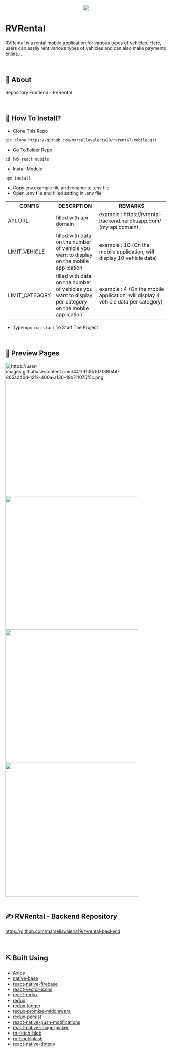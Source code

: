 <div align="center">
   <img src=https://user-images.githubusercontent.com/44119106/167139154-6b2a90f9-cf4b-4ccf-845b-2a80eccd0c84.png />
</div>

<h1>RVRental</h1>

<p>
RVRental is a rental mobile application for various types of vehicles. Here, users can easily rent various types of vehicles and can also make payments online. .</p>
<br>
</div>

## 📍 About

Repository Frontend - RVRental

<br>

## 📌 How To Install?

- Clone This Repo

```
git clone https://github.com/marsellavaleria19/rvrental-mobile.git
```

- Go To Folder Repo

```
cd fw5-react-mobile
```

- Install Module

```
npm install
```
- Copy env.example file and rename to .env file
- Open .env file and filled setting in .env file
 <table>
   <tr>
      <th>CONFIG</th>
      <th>DESCRPTION</th>
      <th>REMARKS</th>
   </tr>
   <tr>
      <td>API_URL</td>
      <td>filled with api domain</td>
      <td>example : https://rvrental-backend.herokuapp.com/ (my api domain) </td>
   </tr>
   <tr>
      <td>LIMIT_VEHICLE</td>
      <td>filled with data on the number of vehicle you want to display on the mobile application</td>
      <td>example : 10 (On the mobile application, will display 10 vehicle data)</td>
   </tr>
   <tr>
      <td>LIMIT_CATEGORY</td>
      <td>filled with data on the number of vehicles you want to display per category on the mobile application</td>
      <td>example : 4 (On the mobile application, will display 4 vehicle data per category) </td>
   </tr>
  </table>
  
- Type ``` npm run start ``` To Start The Project

<br>

## 🔎 Preview Pages

  <span>
    <img src="https://user-images.githubusercontent.com/44119106/169653561-17bdfa0a-cd32-4ece-8e68-eb03f798b06b.png" alt="https://user-images.githubusercontent.com/44119106/167138044-805a240d-12f2-400a-a130-19b71f075f5c.png" width="415"/>
    <img src="https://user-images.githubusercontent.com/44119106/169653602-a137b0e3-2b3e-47d2-84d8-21bd36de60e3.png" width="415"/>
    <img src="https://user-images.githubusercontent.com/44119106/169653648-ad4ed8b3-da94-4acb-b855-d7eb62cc492d.png" width="415"/>
    <img src="https://user-images.githubusercontent.com/44119106/169653798-f1e2a3c3-65cd-4723-897d-e6a6113c09a6.png" width="415"/>
    <br/>
  </span>

<br>

## ✍️ RVRental - Backend Repository

<https://github.com/marsellavaleria19/rvrental-backend>

<br>

## ⛏️ Built Using

- [Axios](https://www.npmjs.com/package/axios)
- [native-base](https://nativebase.io)
- [react-native-firebase](https://www.npmjs.com/package/@react-native-firebase/app)
- [react-vector-icons](https://oblador.github.io/react-native-vector-icons/)
- [react-redux](https://www.npmjs.com/package/react-redux)
- [redux](https://www.npmjs.com/package/redux)
- [redux-logger](https://www.npmjs.com/package/redux-logger)
- [redux-promise-middleware](https://www.npmjs.com/package/redux-promise-middleware)
- [redux-persist](https://www.npmjs.com/package/redux-persist)
- [react-native-push-motifications](https://www.npmjs.com/package/react-native-push-notification)
- [react-native-image-picker](https://github.com/react-native-image-picker/react-native-image-picker)
- [rn-fetch-blob](https://www.npmjs.com/package/rn-fetch-blob)
- [rn-bootsplash](https://github.com/zoontek/react-native-bootsplash)
- [react-native-dotenv](https://www.npmjs.com/package/react-native-dotenv)
<br>
